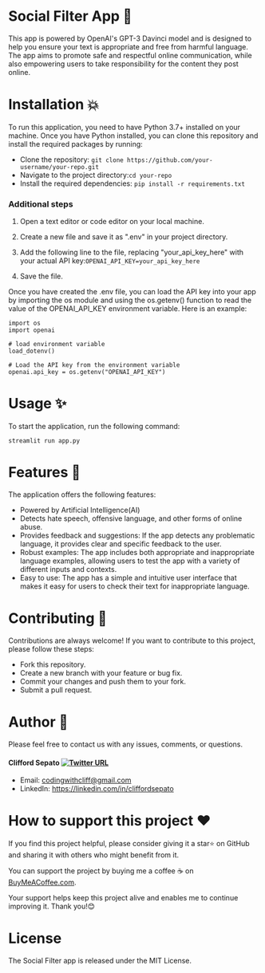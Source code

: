 # Social Filter App 💬

This app is powered by OpenAI's GPT-3 Davinci model and is designed to help you ensure your text is appropriate and free from harmful language. The app aims to promote safe and respectful online communication, while also empowering users to take responsibility for the content they post online.

# Installation 💥

To run this application, you need to have Python 3.7+ installed on your machine. Once you have Python installed, you can clone this repository and install the required packages by running:

- Clone the repository:
`git clone https://github.com/your-username/your-repo.git`
- Navigate to the project directory:`cd your-repo`
- Install the required dependencies:
`pip install -r requirements.txt`

### Additional steps

1. Open a text editor or code editor on your local machine.

2. Create a new file and save it as ".env" in your project directory.

3. Add the following line to the file, replacing "your_api_key_here" with your actual API key:`OPENAI_API_KEY=your_api_key_here`

4. Save the file.

Once you have created the .env file, you can load the API key into your app by importing the os module and using the os.getenv() function to read the value of the OPENAI_API_KEY environment variable. Here is an example:


```
import os
import openai

# load environment variable
load_dotenv()

# Load the API key from the environment variable
openai.api_key = os.getenv("OPENAI_API_KEY")
```

# Usage ✨

To start the application, run the following command:

`streamlit run app.py`

# Features 🚀
The application offers the following features:

* Powered by Artificial Intelligence(AI)
* Detects hate speech, offensive language, and other forms of online abuse.
* Provides feedback and suggestions: If the app detects any problematic language, it provides clear and specific feedback to the user. 
* Robust examples: The app includes both appropriate and inappropriate language examples, allowing users to test the app with a variety of different inputs and contexts.
* Easy to use: The app has a simple and intuitive user interface that makes it easy for users to check their text for inappropriate language.

# Contributing 🤝
Contributions are always welcome! If you want to contribute to this project, please follow these steps:

* Fork this repository.
* Create a new branch with your feature or bug fix.
* Commit your changes and push them to your fork.
* Submit a pull request.


# Author 📝

Please feel free to contact us with any issues, comments, or questions.

#### Clifford Sepato [![Twitter URL](https://img.shields.io/twitter/url/https/twitter.com/bukotsunikki.svg?style=social&label=Follow%20%40csepato)](https://twitter.com/csepato)

- Email: <codingwithcliff@gmail.com>
- LinkedIn: https://linkedin.com/in/cliffordsepato

# How to support this project ❤️

If you find this project helpful, please consider giving it a star⭐ on GitHub and sharing it with others who might benefit from it. 

You can support the project by buying me a coffee ☕️ on [BuyMeACoffee.com](https://BuyMeACoffee.com/dxc2023). 
  
Your support helps keep this project alive and enables me to continue improving it. Thank you!😊

# License

The Social Filter app is released under the MIT License.
